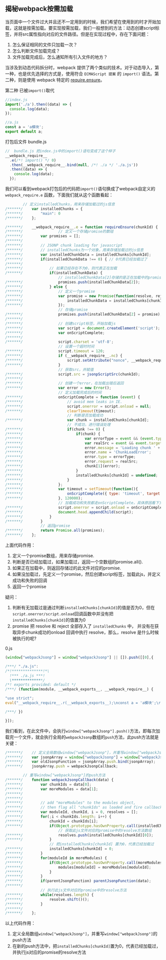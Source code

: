 ## 揭秘webpack按需加载
当页面中一个文件过大并且还不一定用到的时候，我们希望在使用到的时才开始加载，这就是按需加载。要实现按需加载，我们一般想到的方法：动态创建script标签，并将src属性指向对应的文件路径。但是在实现过程中，存在下面问题：

1. 怎么保证相同的文件只加载一次？
2. 怎么判断文件加载完成？
3. 文件加载完成后，怎么通知所有引入文件的地方？

当涉及到动态代码拆分时，webpack 提供了两个类似的技术。对于动态导入，第一种，也是优先选择的方式是，使用符合 `ECMAScript 提案` 的 `import()` 语法。第二种，则是使用 webpack 特定的 [require.ensure](https://webpack.docschina.org/api/module-methods/#requireensure)。

第二种 已被`import()`取代

```js
//index.js
import('./a').then((data) => {
  console.log(data);
});
```
```js
//a.js
const a = 'a模块';
export default a;
```

打包后文件
bundle.js

```js
//  bundle.js 把index.js中的import()语句变成了这个样子
__webpack_require__
  .e(/*! import() */ 0)
  .then(__webpack_require__.bind(null, /*! ./a */ './a.js'))
  .then((data) => {
    console.log(data);
  });
```
我们可以看到webpack打包后的代码把`import()`语句换成了webpack自定义的`webpack_require.e` 函数，下面我们就从这个函数看起：

```js
		// 定义installedChunks，用来存储加载过的js信息
/******/ 	var installedChunks = {
/******/ 		"main": 0
/******/ 	};

/******/ 	__webpack_require__.e = function requireEnsure(chunkId) {
/******/     	        // 定义一个存储promise的数组
/******/ 		var promises = [];
/******/
/******/ 		// JSONP chunk loading for javascript
/******/		// installedChunks为一个对象，用来存储加载过的js信息
/******/ 		var installedChunkData = installedChunks[chunkId];
/******/ 		if(installedChunkData !== 0) { // 0代表已经加载过了
/******/
/******/ 			// 如果已经存在不为0，则代表正在加载
/******/ 			if(installedChunkData) {
    					// installedChunkData[2]存储的是正在加载中的promise
/******/ 				promises.push(installedChunkData[2]);
/******/ 			} else {
/******/ 				// 定义一个promise
/******/ 				var promise = new Promise(function(resolve, reject) {
/******/ 					installedChunkData = installedChunks[chunkId] = [resolve, reject];
/******/ 				});
    					// 存储promise
/******/ 				promises.push(installedChunkData[2] = promise);
/******/
/******/ 				// 创建script标签，开始加载js
/******/ 				var script = document.createElement('script');
/******/ 				var onScriptComplete;
/******/
/******/ 				script.charset = 'utf-8';
    					// 设置一个超时时间
/******/ 				script.timeout = 120;
/******/ 				if (__webpack_require__.nc) {
/******/ 					script.setAttribute("nonce", __webpack_require__.nc);
/******/ 				}
    					// 获取src，并赋值
/******/ 				script.src = jsonpScriptSrc(chunkId);
/******/
/******/ 				// 创建一个error，在加载出错后返回
/******/ 				var error = new Error();
    					// 定义加载完成后的时间
/******/ 				onScriptComplete = function (event) {
/******/ 					// avoid mem leaks in IE.
/******/ 					script.onerror = script.onload = null;
/******/ 					clearTimeout(timeout);
    						// 判断是否加载成功
/******/ 					var chunk = installedChunks[chunkId];
    						// 不成功，进行错误处理
/******/ 					if(chunk !== 0) {
/******/ 						if(chunk) {
/******/ 							var errorType = event && (event.type === 'load' ? 'missing' : event.type);
/******/ 							var realSrc = event && event.target && event.target.src;
/******/ 							error.message = 'Loading chunk ' + chunkId + ' failed.\n(' + errorType + ': ' + realSrc + ')';
/******/ 							error.name = 'ChunkLoadError';
/******/ 							error.type = errorType;
/******/ 							error.request = realSrc;
/******/ 							chunk[1](error);
/******/ 						}
/******/ 						installedChunks[chunkId] = undefined;
/******/ 					}
/******/ 				};
/******/ 				var timeout = setTimeout(function(){
/******/ 					onScriptComplete({ type: 'timeout', target: script });
/******/ 				}, 120000);
    					// 加载成功和失败都走onScriptComplete，具体原因看下文
/******/ 				script.onerror = script.onload = onScriptComplete;
/******/ 				document.head.appendChild(script);
/******/ 			}
/******/ 		}
    			// 返回promise
/******/ 		return Promise.all(promises);
/******/ 	};

```
上面代码作用：

1. 定义一个promise数组，用来存储promise.
2. 判断是否已经加载过，如果加载过，返回一个空数组的promise.all().
3. 如果正在加载中，则返回存储过的此文件对应的promise.
4. 如果没加载过，先定义一个promise，然后创建script标签，加载此js，并定义成功和失败的回调
5. 返回一个promise

疑问：

1. 判断有无加载过是通过判断`installedChunks[chunkId]`的值是否为0，但在`script.onerror/script.onload`回调函数中并没有把`installedChunks[chunkId]`的值置为0
2. promise 把 resolve 和 reject 全部存入了 `installedChunks` 中， 并没有在获取异步chunk成功的onload 回调中执行 resolve，那么，resolve 是什么时候被执行的呢?

0.js

```js
(window["webpackJsonp"] = window["webpackJsonp"] || []).push([[0],{

/***/ "./a.js":
/*!**************!*\
  !*** ./a.js ***!
  \**************/
/*! exports provided: default */
/***/ (function(module, __webpack_exports__, __webpack_require__) {

"use strict";
eval("__webpack_require__.r(__webpack_exports__);\nconst a = 'a模块';\r\n/* harmony default export */ __webpack_exports__[\"default\"] = (a);\n\n//# sourceURL=webpack:///./a.js?");

/***/ })

}]);

```

我们看到，在此文件中，会执行`window["webpackJsonp"].push()`方法，即每次加载完一个文件，就会执行全局的`webpackJsonp`数组的`push`方法，此push方法就是关键：

```js
/******/    // 定义全局数组window["webpackJsonp"]，并重写window["webpackJsonp"]的push方法 	
/******/    var jsonpArray = window["webpackJsonp"] = window["webpackJsonp"] || [];
/******/ 	var oldJsonpFunction = jsonpArray.push.bind(jsonpArray);
/******/ 	jsonpArray.push = webpackJsonpCallback;

		// 重写window["webpackJsonp"]的push方法 
/******/ 	function webpackJsonpCallback(data) {
/******/ 		var chunkIds = data[0];
/******/ 		var moreModules = data[1];
/******/
/******/
/******/ 		// add "moreModules" to the modules object,
/******/ 		// then flag all "chunkIds" as loaded and fire callback
/******/ 		var moduleId, chunkId, i = 0, resolves = [];
/******/ 		for(;i < chunkIds.length; i++) {
/******/ 			chunkId = chunkIds[i];
/******/ 			if(Object.prototype.hasOwnProperty.call(installedChunks, chunkId) && installedChunks[chunkId]) {
    					// 获取此js文件对应的promise中的resolve方法数组
/******/ 				resolves.push(installedChunks[chunkId][0]);
/******/ 			}
    				// 把installedChunks[chunkId] 置为0，代表已经加载过
/******/ 			installedChunks[chunkId] = 0;
/******/ 		}
/******/ 		for(moduleId in moreModules) {
/******/ 			if(Object.prototype.hasOwnProperty.call(moreModules, moduleId)) {
/******/ 				modules[moduleId] = moreModules[moduleId];
/******/ 			}
/******/ 		}
/******/ 		if(parentJsonpFunction) parentJsonpFunction(data);
/******/		
    			// 执行此js文件对应的promise中的resolve方法
/******/ 		while(resolves.length) {
/******/ 			resolve.shift()();
/******/ 		}
/******/
/******/ 	};

```
以上代码作用：

1. 定义全局数组`window["webpackJsonp"]`，并重写`window["webpackJsonp"]`的push方法
2. 在新的push方法中，把`installedChunks[chunkId]`置为0，代表已经加载过，并执行js对应的promise的resolve方法


